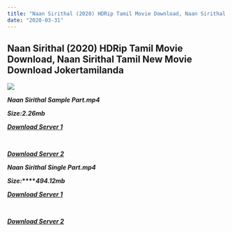 ```yaml
---
title: "Naan Sirithal (2020) HDRip Tamil Movie Download, Naan Sirithal Tamil New Movie Download Jokertamilanda"
date: "2020-03-31"
---
```


## Naan Sirithal (2020) HDRip Tamil Movie Download, Naan Sirithal Tamil New Movie Download Jokertamilanda

![](https://images.moviebuff.com/a5019400-a96f-417b-80bc-90c7bd068fc4?w=1000)

**_Naan Sirithal Sample Part.mp4_**

**_Size:2.26mb_**

**_[Download Server 1](http://c2.wetransfer.vip/files/Tamil{b337cb003d07febca875724d018e20f8c1927a284fdd439ea607fcc650de5bb7}20Movies/Tamil{b337cb003d07febca875724d018e20f8c1927a284fdd439ea607fcc650de5bb7}202020{b337cb003d07febca875724d018e20f8c1927a284fdd439ea607fcc650de5bb7}20Movies/Naan{b337cb003d07febca875724d018e20f8c1927a284fdd439ea607fcc650de5bb7}20Sirithal{b337cb003d07febca875724d018e20f8c1927a284fdd439ea607fcc650de5bb7}20(2020)/Naan{b337cb003d07febca875724d018e20f8c1927a284fdd439ea607fcc650de5bb7}20Sirithal{b337cb003d07febca875724d018e20f8c1927a284fdd439ea607fcc650de5bb7}20(2020){b337cb003d07febca875724d018e20f8c1927a284fdd439ea607fcc650de5bb7}20HDRip/Naan{b337cb003d07febca875724d018e20f8c1927a284fdd439ea607fcc650de5bb7}20Sirithal{b337cb003d07febca875724d018e20f8c1927a284fdd439ea607fcc650de5bb7}20(2020){b337cb003d07febca875724d018e20f8c1927a284fdd439ea607fcc650de5bb7}20Sample{b337cb003d07febca875724d018e20f8c1927a284fdd439ea607fcc650de5bb7}20(640x360).mp4)_**

**_[  
](http://c2.wetransfer.vip/files/Tamil{b337cb003d07febca875724d018e20f8c1927a284fdd439ea607fcc650de5bb7}20Movies/Tamil{b337cb003d07febca875724d018e20f8c1927a284fdd439ea607fcc650de5bb7}202020{b337cb003d07febca875724d018e20f8c1927a284fdd439ea607fcc650de5bb7}20Movies/Naan{b337cb003d07febca875724d018e20f8c1927a284fdd439ea607fcc650de5bb7}20Sirithal{b337cb003d07febca875724d018e20f8c1927a284fdd439ea607fcc650de5bb7}20(2020)/Naan{b337cb003d07febca875724d018e20f8c1927a284fdd439ea607fcc650de5bb7}20Sirithal{b337cb003d07febca875724d018e20f8c1927a284fdd439ea607fcc650de5bb7}20(2020){b337cb003d07febca875724d018e20f8c1927a284fdd439ea607fcc650de5bb7}20HDRip/Naan{b337cb003d07febca875724d018e20f8c1927a284fdd439ea607fcc650de5bb7}20Sirithal{b337cb003d07febca875724d018e20f8c1927a284fdd439ea607fcc650de5bb7}20(2020){b337cb003d07febca875724d018e20f8c1927a284fdd439ea607fcc650de5bb7}20Sample{b337cb003d07febca875724d018e20f8c1927a284fdd439ea607fcc650de5bb7}20(640x360).mp4)_**

**_[Download Server 2](http://c2.wetransfer.vip/files/Tamil{b337cb003d07febca875724d018e20f8c1927a284fdd439ea607fcc650de5bb7}20Movies/Tamil{b337cb003d07febca875724d018e20f8c1927a284fdd439ea607fcc650de5bb7}202020{b337cb003d07febca875724d018e20f8c1927a284fdd439ea607fcc650de5bb7}20Movies/Naan{b337cb003d07febca875724d018e20f8c1927a284fdd439ea607fcc650de5bb7}20Sirithal{b337cb003d07febca875724d018e20f8c1927a284fdd439ea607fcc650de5bb7}20(2020)/Naan{b337cb003d07febca875724d018e20f8c1927a284fdd439ea607fcc650de5bb7}20Sirithal{b337cb003d07febca875724d018e20f8c1927a284fdd439ea607fcc650de5bb7}20(2020){b337cb003d07febca875724d018e20f8c1927a284fdd439ea607fcc650de5bb7}20HDRip/Naan{b337cb003d07febca875724d018e20f8c1927a284fdd439ea607fcc650de5bb7}20Sirithal{b337cb003d07febca875724d018e20f8c1927a284fdd439ea607fcc650de5bb7}20(2020){b337cb003d07febca875724d018e20f8c1927a284fdd439ea607fcc650de5bb7}20Sample{b337cb003d07febca875724d018e20f8c1927a284fdd439ea607fcc650de5bb7}20(640x360).mp4)_**

**_Naan Sirithal Single Part.mp4_**

**_Size:_****_494.12mb_**

**_[Download Server 1](http://c9.wetransfer.vip//files/Naan{b337cb003d07febca875724d018e20f8c1927a284fdd439ea607fcc650de5bb7}20Sirithal{b337cb003d07febca875724d018e20f8c1927a284fdd439ea607fcc650de5bb7}20(2020).mp4)_**

**_[  
](http://c9.wetransfer.vip//files/Naan{b337cb003d07febca875724d018e20f8c1927a284fdd439ea607fcc650de5bb7}20Sirithal{b337cb003d07febca875724d018e20f8c1927a284fdd439ea607fcc650de5bb7}20(2020).mp4)_**

**_[Download Server 2](http://c9.wetransfer.vip//files/Naan{b337cb003d07febca875724d018e20f8c1927a284fdd439ea607fcc650de5bb7}20Sirithal{b337cb003d07febca875724d018e20f8c1927a284fdd439ea607fcc650de5bb7}20(2020).mp4)_**
